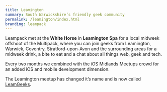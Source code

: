 ```yaml
---
title: Leamington
summary: South Warwickshire’s friendly geek community
permalink: /leamington/index.html
branding: leampack
---
```

Leampack met at the **White Horse** in **Leamington Spa** for a local midweek offshoot of the Multipack, where you can join geeks from Leamington, Warwick, Coventry, Stratford-upon-Avon and the surrounding areas for a midweek drink, a bite to eat and a chat about all things web, geek and tech.

Every two months we combined with the iOS Midlands Meetups crowd for an added iOS and mobile development dimension.

The Leamington meetup has changed it’s name and is now called [LeamGeeks](https://www.leamgeeks.com).
